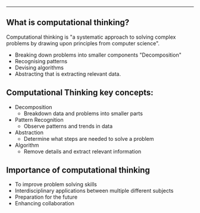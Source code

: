 ___

## What is computational thinking?
Computational thinking is "a systematic approach to solving complex problems by drawing upon principles from computer science".
- Breaking down problems into smaller components "Decomposition"
- Recognising patterns
- Devising algorithms
- Abstracting that is extracting relevant data.

## Computational Thinking key concepts:
- Decomposition
	- Breakdown data and problems into smaller parts
- Pattern Recognition
	- Observe patterns and trends in data
- Abstraction
	- Determine what steps are needed to solve a problem
- Algorithm
	- Remove details and extract relevant information


## Importance of computational thinking
- To improve problem solving skills
- Interdisciplinary applications between multiple different subjects 
- Preparation for the future
- Enhancing collaboration







